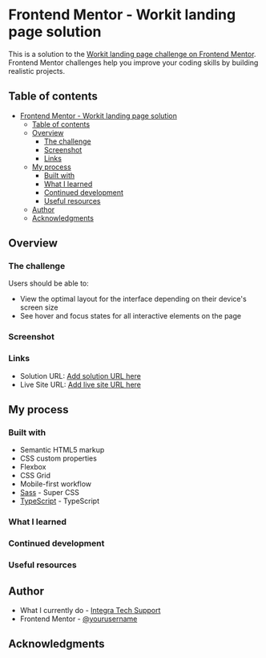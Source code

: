 # Frontend Mentor - Workit landing page solution

This is a solution to the [Workit landing page challenge on Frontend Mentor](https://www.frontendmentor.io/challenges/workit-landing-page-2fYnyle5lu). Frontend Mentor challenges help you improve your coding skills by building realistic projects. 

## Table of contents

- [Frontend Mentor - Workit landing page solution](#frontend-mentor---workit-landing-page-solution)
   - [Table of contents](#table-of-contents)
   - [Overview](#overview)
      - [The challenge](#the-challenge)
      - [Screenshot](#screenshot)
      - [Links](#links)
   - [My process](#my-process)
      - [Built with](#built-with)
      - [What I learned](#what-i-learned)
      - [Continued development](#continued-development)
      - [Useful resources](#useful-resources)
   - [Author](#author)
   - [Acknowledgments](#acknowledgments)


## Overview

### The challenge

Users should be able to:

- View the optimal layout for the interface depending on their device's screen size
- See hover and focus states for all interactive elements on the page

### Screenshot


### Links

- Solution URL: [Add solution URL here](https://your-solution-url.com)
- Live Site URL: [Add live site URL here](https://your-live-site-url.com)

## My process

### Built with

- Semantic HTML5 markup
- CSS custom properties
- Flexbox
- CSS Grid
- Mobile-first workflow
- [Sass](https://sass-lang.com/) - Super CSS
- [TypeScript](https://typescriptlang.org/) - TypeScript


### What I learned

### Continued development


### Useful resources


## Author

- What I currently do - [Integra Tech Support](https://www.integratechsupport.com)
- Frontend Mentor - [@yourusername](https://www.frontendmentor.io/profile/j-sherrick)


## Acknowledgments
